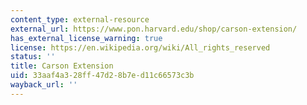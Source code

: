 ```yaml
---
content_type: external-resource
external_url: https://www.pon.harvard.edu/shop/carson-extension/
has_external_license_warning: true
license: https://en.wikipedia.org/wiki/All_rights_reserved
status: ''
title: Carson Extension
uid: 33aaf4a3-28ff-47d2-8b7e-d11c66573c3b
wayback_url: ''
---
```

